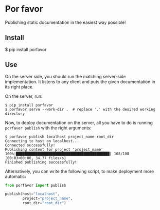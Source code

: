 Por favor
=========

Publishing static documentation in the easiest way possible!

Install
-------

$ pip install porfavor

Use
---

On the server side, you should run the matching server-side implementation.
It listens to any client and puts the given documentation in its right place.

On the server, run:
```shell
$ pip install porfavor
$ porfavor serve --work-dir .  # replace '.' with the desired working directory
```

Now, to deploy documentation on the server, all you have to do is running
```porfavor publish``` with the right arguments:

```shell
$ porfavor publish localhost project_name root_dir
Connecting to host on localhost...
Connected successfully!
Publishing content for project 'project_name'
100%|███████████████████████████████████████████| 108/108 [00:03<00:00, 34.77 files/s]
Finished publishing successfully!
```

Alternatively, you can write the following script, to make deployment more
automatic:

```python
from porfavor import publish

publish(host="localhost",
        project="project_name",
        root_dir="root_dir")
```
